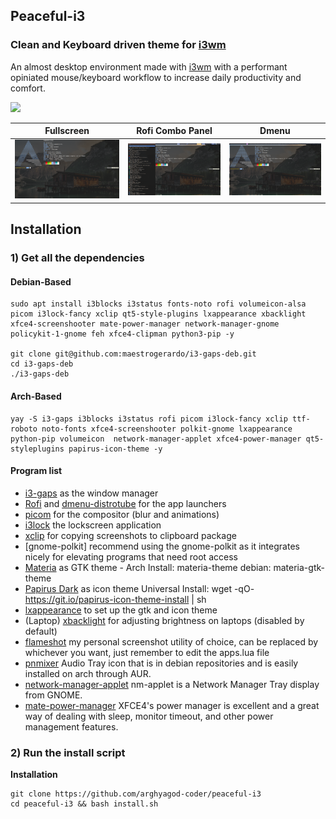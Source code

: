 ## Peaceful-i3
### Clean and Keyboard driven theme for [i3wm](https://i3wm.org/)

An almost desktop environment made with [i3wm](https://i3wm.org/) with a performant opiniated mouse/keyboard workflow to increase daily productivity and comfort.

[![](./.assets/demo.png)](./.assets/ss.png)

| Fullscreen   | Rofi Combo Panel | Dmenu   |
|:-------------:|:-------------:|:-------------:|
|![](./.assets/fullscreen.png)|![](./.assets/rofi.png)|![](./.assets/dmenu.png)|

## Installation

### 1) Get all the dependencies

#### Debian-Based

```
sudo apt install i3blocks i3status fonts-noto rofi volumeicon-alsa picom i3lock-fancy xclip qt5-style-plugins lxappearance xbacklight xfce4-screenshooter mate-power-manager network-manager-gnome policykit-1-gnome feh xfce4-clipman python3-pip -y

git clone git@github.com:maestrogerardo/i3-gaps-deb.git
cd i3-gaps-deb
./i3-gaps-deb
```

#### Arch-Based

```
yay -S i3-gaps i3blocks i3status rofi picom i3lock-fancy xclip ttf-roboto noto-fonts xfce4-screenshooter polkit-gnome lxappearance python-pip volumeicon  network-manager-applet xfce4-power-manager qt5-styleplugins papirus-icon-theme -y
```

#### Program list

- [i3-gaps](https://i3wm.org/) as the window manager
- [Rofi](https://github.com/DaveDavenport/rofi) and [dmenu-distrotube](https://gitlab.com/dwt1/dmenu-distrotube) for the app launchers
- [picom](https://github.com/yshui/picom) for the compositor (blur and animations)
- [i3lock](https://github.com/meskarune/i3lock-fancy) the lockscreen application
- [xclip](https://github.com/astrand/xclip) for copying screenshots to clipboard package
- [gnome-polkit] recommend using the gnome-polkit as it integrates nicely for elevating programs that need root access
- [Materia](https://github.com/nana-4/materia-theme) as GTK theme - Arch Install: materia-theme debian: materia-gtk-theme
- [Papirus Dark](https://github.com/PapirusDevelopmentTeam/papirus-icon-theme) as icon theme Universal Install: wget -qO- https://git.io/papirus-icon-theme-install | sh
- [lxappearance](https://sourceforge.net/projects/lxde/files/LXAppearance/) to set up the gtk and icon theme
- (Laptop) [xbacklight](https://www.x.org/archive/X11R7.5/doc/man/man1/xbacklight.1.html) for adjusting brightness on laptops (disabled by default)
- [flameshot](https://flameshot.org/) my personal screenshot utility of choice, can be replaced by whichever you want, just remember to edit the apps.lua file
- [pnmixer](https://github.com/nicklan/pnmixer) Audio Tray icon that is in debian repositories and is easily installed on arch through AUR.
- [network-manager-applet](https://gitlab.gnome.org/GNOME/network-manager-applet) nm-applet is a Network Manager Tray display from GNOME.
- [mate-power-manager](https://docs.xfce.org/xfce/xfce4-power-manager/start) XFCE4's power manager is excellent and a great way of dealing with sleep, monitor timeout, and other power management features.

### 2) Run the install script

**Installation**

```
git clone https://github.com/arghyagod-coder/peaceful-i3
cd peaceful-i3 && bash install.sh
```


